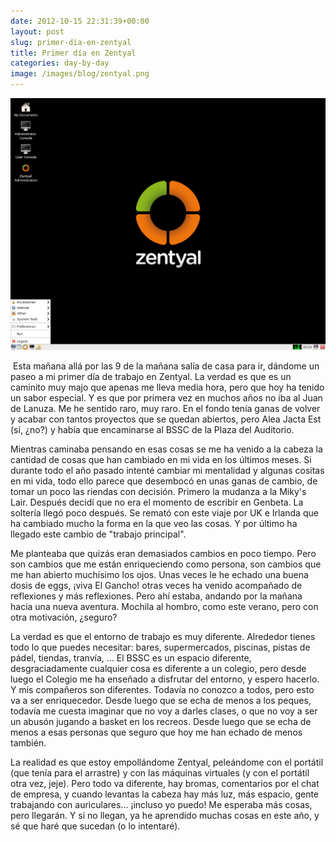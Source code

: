 ```yaml
---
date: 2012-10-15 22:31:39+00:00
layout: post
slug: primer-dia-en-zentyal
title: Primer día en Zentyal
categories: day-by-day
image: /images/blog/zentyal.png
---
```


[![](/images/blog/zentyal.png)](/images/blog/zentyal.png)




 Esta mañana allá por las 9 de la mañana salía de casa para ir, dándome un paseo a mi primer día de trabajo en Zentyal. La verdad es que es un caminito muy majo que apenas me lleva media hora, pero que hoy ha tenido un sabor especial. Y es que por primera vez en muchos años no iba al Juan de Lanuza. Me he sentido raro, muy raro. En el fondo tenía ganas de volver y acabar con tantos proyectos que se quedan abiertos, pero Alea Jacta Est (sí, ¿no?) y había que encaminarse al BSSC de la Plaza del Auditorio.




Mientras caminaba pensando en esas cosas se me ha venido a la cabeza la cantidad de cosas que han cambiado en mi vida en los últimos meses. Si durante todo el año pasado intenté cambiar mi mentalidad y algunas cositas en mi vida, todo ello parece que desembocó en unas ganas de cambio, de tomar un poco las riendas con decisión. Primero la mudanza a la Miky's Lair. Después decidí que no era el momento de escribir en Genbeta. La soltería llegó poco después. Se remató con este viaje por UK e Irlanda que ha cambiado mucho la forma en la que veo las cosas. Y por último ha llegado este cambio de "trabajo principal".




Me planteaba que quizás eran demasiados cambios en poco tiempo. Pero son cambios que me están enriqueciendo como persona, son cambios que me han abierto muchísimo los ojos. Unas veces le he echado una buena dosis de eggs, ¡viva El Gancho! otras veces ha venido acompañado de reflexiones y más reflexiones. Pero ahí estaba, andando por la mañana hacia una nueva aventura. Mochila al hombro, como este verano, pero con otra motivación, ¿seguro?




La verdad es que el entorno de trabajo es muy diferente. Alrededor tienes todo lo que puedes necesitar: bares, supermercados, piscinas, pistas de pádel, tiendas, tranvía, ... El BSSC es un espacio diferente, desgraciadamente cualquier cosa es diferente a un colegio, pero desde luego el Colegio me ha enseñado a disfrutar del entorno, y espero hacerlo. Y mis compañeros son diferentes. Todavía no conozco a todos, pero esto va a ser enriquecedor. Desde luego que se echa de menos a los peques, todavía me cuesta imaginar que no voy a darles clases, o que no voy a ser un abusón jugando a basket en los recreos. Desde luego que se echa de menos a esas personas que seguro que hoy me han echado de menos también.




La realidad es que estoy empollándome Zentyal, peleándome con el portátil (que tenía para el arrastre) y con las máquinas virtuales (y con el portátil otra vez, jeje). Pero todo va diferente, hay bromas, comentarios por el chat de empresa, y cuando levantas la cabeza hay más luz, más espacio, gente trabajando con auriculares... ¡incluso yo puedo! Me esperaba más cosas, pero llegarán. Y si no llegan, ya he aprendido muchas cosas en este año, y sé que haré que sucedan (o lo intentaré).



















